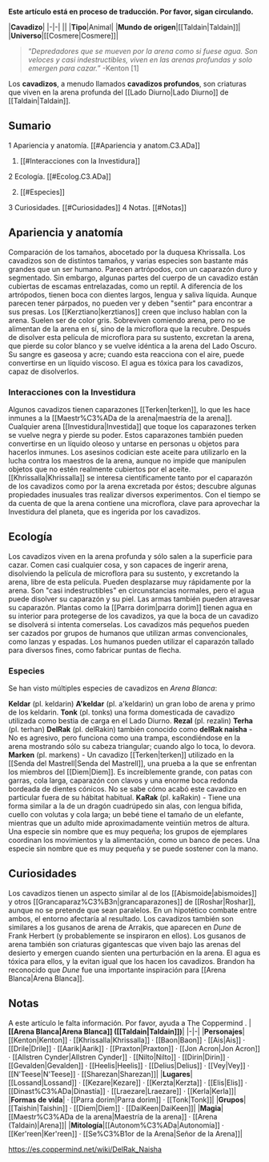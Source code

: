 **Este artículo está en proceso de traducción. Por favor, sigan circulando.**


|**Cavadizo**|
|-|-|
||
|**Tipo**|Animal|
|**Mundo de origen**|[[Taldain\|Taldain]]|
|**Universo**|[[Cosmere\|Cosmere]]|

>“*Depredadores que se mueven por la arena como si fuese agua. Son veloces y casi indestructibles, viven en las arenas profundas y solo emergen para cazar.*”
\-Kenton [1]


Los **cavadizos**, a menudo llamados **cavadizos profundos**, son criaturas que viven en la arena profunda del [[Lado Diurno\|Lado Diurno]] de [[Taldain\|Taldain]].

## Sumario

1 Apariencia y anatomía. [[#Apariencia y anatom.C3.ADa]] 

1. [[#Interacciones con la Investidura]] 


2 Ecología. [[#Ecolog.C3.ADa]] 

2. [[#Especies]] 


3 Curiosidades. [[#Curiosidades]] 
4 Notas. [[#Notas]] 


## Apariencia y anatomía
  Comparación de los tamaños, abocetado por la duquesa Khrissalla.
Los cavadizos son de distintos tamaños, y varias especies son bastante más grandes que un ser humano. Parecen artrópodos, con un caparazón duro y segmentado. Sin embargo, algunas partes del cuerpo de un cavadizo están cubiertas de escamas entrelazadas, como un reptil. A diferencia de los artrópodos, tienen boca con dientes largos, lengua y saliva líquida. Aunque parecen tener párpados, no pueden ver y deben "sentir" para encontrar a sus presas. Los [[Kerztiano\|kerztianos]] creen que incluso hablan con la arena. Suelen ser de color gris.
Sobreviven comiendo arena, pero no se alimentan de la arena en sí, sino de la microflora que la recubre. Después de disolver esta película de microflora para su sustento, excretan la arena, que pierde su color blanco y se vuelve idéntica a la arena del Lado Oscuro.
Su sangre es gaseosa y acre; cuando esta reacciona con el aire, puede convertirse en un líquido viscoso.
El agua es tóxica para los cavadizos, capaz de disolverlos.

### Interacciones con la Investidura
Algunos cavadizos tienen caparazones [[Terken\|terken]], lo que les hace inmunes a la [[Maestr%C3%ADa de la arena\|maestría de la arena]]. Cualquier arena [[Investidura\|Investida]] que toque los caparazones terken se vuelve negra y pierde su poder. Estos caparazones también pueden convertirse en un líquido oleoso y untarse en personas u objetos para hacerlos inmunes. Los asesinos codician este aceite para utilizarlo en la lucha contra los maestros de la arena, aunque no impide que manipulen objetos que no estén realmente cubiertos por el aceite.
[[Khrissalla\|Khrissalla]] se interesa científicamente tanto por el caparazón de los cavadizos como por la arena excretada por éstos; descubre algunas propiedades inusuales tras realizar diversos experimentos. Con el tiempo se da cuenta de que la arena contiene una microflora, clave para aprovechar la Investidura del planeta, que es ingerida por los cavadizos.

## Ecología
Los cavadizos viven en la arena profunda y sólo salen a la superficie para cazar. Comen casi cualquier cosa, y son capaces de ingerir arena, disolviendo la película de microflora para su sustento, y excretando la arena, libre de esta película. Pueden desplazarse muy rápidamente por la arena. Son "casi indestructibles" en circunstancias normales, pero el agua puede disolver su caparazón y su piel. Las armas también pueden atravesar su caparazón. Plantas como la [[Parra dorim\|parra dorim]] tienen agua en su interior para protegerse de los cavadizos, ya que la boca de un cavadizo se disolverá si intenta comerselas.
Los cavadizos más pequeños pueden ser cazados por grupos de humanos que utilizan armas convencionales, como lanzas y espadas. Los humanos pueden utilizar el caparazón tallado para diversos fines, como fabricar puntas de flecha.

### Especies
Se han visto múltiples especies de cavadizos en *Arena Blanca*:

**Keldar** (pl. keldarin)
**A'keldar** (pl. a'keldarin) un gran lobo de arena y primo de los keldarin.
**Tonk** (pl. tonks) una forma domesticada de cavadizo utilizada como bestia de carga en el Lado Diurno.
**Rezal** (pl. rezalin)
**Terha** (pl. terhan)
**DelRak** (pl. delRakin) también conocido como **delRak naisha** - No es agresivo, pero funciona como una trampa, escondiéndose en la arena mostrando sólo su cabeza triangular; cuando algo lo toca, lo devora.
**Marken** (pl. markens) - Un cavadizo [[Terken\|terken]] utilizado en la [[Senda del Mastrell\|Senda del Mastrell]], una prueba a la que se enfrentan los miembros del [[Diem\|Diem]]. Es increíblemente grande, con patas con garras, cola larga, caparazón con clavos y una enorme boca redonda bordeada de dientes cónicos. No se sabe cómo acabó este cavadizo en particular fuera de su hábitat habitual.
**KaRak** (pl. kaRakin) - Tiene una forma similar a la de un dragón cuadrúpedo sin alas, con lengua bífida, cuello con volutas y cola larga; un bebé tiene el tamaño de un elefante, mientras que un adulto mide aproximadamente veintiún metros de altura.
Una especie sin nombre que es muy pequeña; los grupos de ejemplares coordinan los movimientos y la alimentación, como un banco de peces.
Una especie sin nombre que es muy pequeña y se puede sostener con la mano.
## Curiosidades
Los cavadizos tienen un aspecto similar al de los [[Abismoide\|abismoides]] y otros [[Grancaparaz%C3%B3n\|grancaparazones]] de [[Roshar\|Roshar]], aunque no se pretende que sean paralelos. En un hipotético combate entre ambos, el entorno afectaría al resultado.
Los cavadizos también son similares a los gusanos de arena de Arrakis, que aparecen en *Dune* de Frank Herbert (y probablemente se inspiraron en ellos). Los gusanos de arena también son criaturas gigantescas que viven bajo las arenas del desierto y emergen cuando sienten una perturbación en la arena. El agua es tóxica para ellos, y la evitan igual que los hacen los cavadizos. Brandon ha reconocido que *Dune* fue una importante inspiración para [[Arena Blanca\|Arena Blanca]].
## Notas

A este artículo le falta información. Por favor, ayuda a The Coppermind .
|**[[Arena Blanca\|Arena Blanca]] ([[Taldain\|Taldain]])**|
|-|-|
|**Personajes**|[[Kenton\|Kenton]] · [[Khrissalla\|Khrissalla]] · [[Baon\|Baon]] · [[Ais\|Ais]] · [[Drile\|Drile]] · [[Aarik\|Aarik]] · [[Praxton\|Praxton]] · [[Jon Acron\|Jon Acron]] · [[Allstren Cynder\|Allstren Cynder]] · [[Nilto\|Nilto]] · [[Dirin\|Dirin]] · [[Gevalden\|Gevalden]] · [[Heelis\|Heelis]] · [[Delius\|Delius]] · [[Vey\|Vey]] · [[N'Teese\|N'Teese]] · [[Sharezan\|Sharezan]]|
|**Lugares**|[[Lossand\|Lossand]] · [[Kezare\|Kezare]] · [[Kerzta\|Kerzta]] · [[Elis\|Elis]] · [[Dinast%C3%ADa\|Dinastía]] · [[Lraezare\|Lraezare]] · [[Kerla\|Kerla]]|
|**Formas de vida**| · [[Parra dorim\|Parra dorim]] · [[Tonk\|Tonk]]|
|**Grupos**|[[Taishin\|Taishin]] · [[Diem\|Diem]] · [[DaiKeen\|DaiKeen]]|
|**Magia**|[[Maestr%C3%ADa de la arena\|Maestría de la arena]] · [[Arena (Taldain)\|Arena]]|
|**Mitología**|[[Autonom%C3%ADa\|Autonomía]] · [[Ker'reen\|Ker'reen]] · [[Se%C3%B1or de la Arena\|Señor de la Arena]]|



https://es.coppermind.net/wiki/DelRak_Naisha